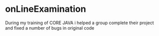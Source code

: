 # onLineExamination
During my training of CORE JAVA i helped a group complete their project and fixed a number of bugs in original code 
